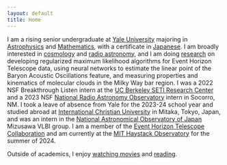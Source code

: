 ```yaml
---
layout: default
title: Home
---
```


I am a rising senior undergraduate at [Yale University](https://www.yale.edu/) majoring in [Astrophysics](https://astronomy.yale.edu/) and [Mathematics](https://math.yale.edu/), with a certificate in [Japanese](https://eall.yale.edu/). I am broadly interested in [cosmology](/cosmology) and [radio astronomy](/radioastronomy), and I am doing [research](/research) on developing regularized maximum likelihood algorithms for Event Horizon Telescope data, using neural networks to estimate the linear point of the Baryon Acoustic Oscillations feature, and measuring properties and kinematics of molecular clouds in the Milky Way bar region. I was a 2022 NSF Breakthrough Listen intern at the [UC Berkeley SETI Research Center](https://seti.berkeley.edu/listen/) and a 2023 NSF [National Radio Astronomy Observatory](https://public.nrao.edu/) intern in Socorro, NM. I took a leave of absence from Yale for the 2023-24 school year and studied abroad at [International Christian University](https://www.icu.ac.jp/en/) in Mitaka, Tokyo, Japan, and was an intern in the [National Astronomical Observatory of Japan](https://www.nao.ac.jp/en/) Mizusawa VLBI group. I am a member of the [Event Horizon Telescope Collaboration](https://eventhorizontelescope.org/) and am currently at the [MIT Haystack Observatory](https://www.haystack.mit.edu/) for the summer of 2024.



Outside of academics, I enjoy [watching movies](https://letterboxd.com/anilipour/) and [reading](https://www.goodreads.com/review/list/35239876-andy?shelf=read).